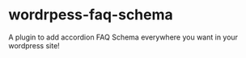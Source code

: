 # wordrpess-faq-schema
A plugin to add accordion FAQ Schema everywhere you want in your wordpress site!

